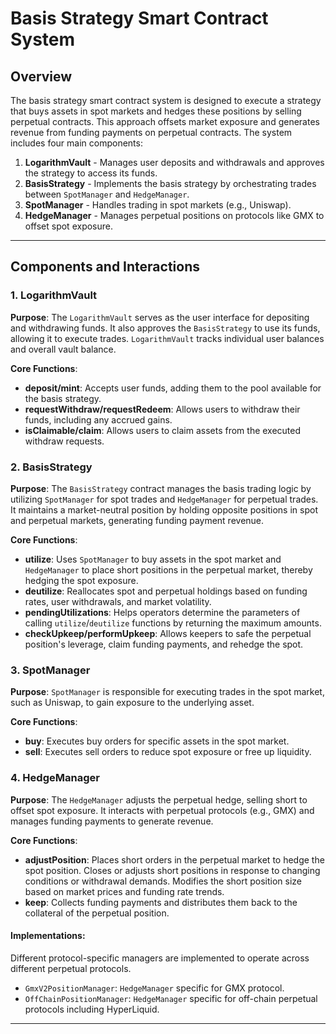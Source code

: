 
# Basis Strategy Smart Contract System

## Overview

The basis strategy smart contract system is designed to execute a strategy that buys assets in spot markets and hedges these positions by selling perpetual contracts. This approach offsets market exposure and generates revenue from funding payments on perpetual contracts. The system includes four main components:

1. **LogarithmVault** - Manages user deposits and withdrawals and approves the strategy to access its funds.
2. **BasisStrategy** - Implements the basis strategy by orchestrating trades between `SpotManager` and `HedgeManager`.
3. **SpotManager** - Handles trading in spot markets (e.g., Uniswap).
4. **HedgeManager** - Manages perpetual positions on protocols like GMX to offset spot exposure.

---

## Components and Interactions

### 1. LogarithmVault

**Purpose**: The `LogarithmVault` serves as the user interface for depositing and withdrawing funds. It also approves the `BasisStrategy` to use its funds, allowing it to execute trades. `LogarithmVault` tracks individual user balances and overall vault balance.

**Core Functions**:
- **deposit/mint**: Accepts user funds, adding them to the pool available for the basis strategy.
- **requestWithdraw/requestRedeem**: Allows users to withdraw their funds, including any accrued gains.
- **isClaimable/claim**: Allows users to claim assets from the executed withdraw requests.

### 2. BasisStrategy

**Purpose**: The `BasisStrategy` contract manages the basis trading logic by utilizing `SpotManager` for spot trades and `HedgeManager` for perpetual trades. It maintains a market-neutral position by holding opposite positions in spot and perpetual markets, generating funding payment revenue.

**Core Functions**:
- **utilize**: Uses `SpotManager` to buy assets in the spot market and `HedgeManager` to place short positions in the perpetual market, thereby hedging the spot exposure.
- **deutilize**: Reallocates spot and perpetual holdings based on funding rates, user withdrawals, and market volatility.
- **pendingUtilizations**: Helps operators determine the parameters of calling `utilize`/`deutilize` functions by returning the maximum amounts.
- **checkUpkeep/performUpkeep**: Allows keepers to safe the perpetual position's leverage, claim funding payments, and rehedge the spot.

### 3. SpotManager

**Purpose**: `SpotManager` is responsible for executing trades in the spot market, such as Uniswap, to gain exposure to the underlying asset.

**Core Functions**:
- **buy**: Executes buy orders for specific assets in the spot market.
- **sell**: Executes sell orders to reduce spot exposure or free up liquidity.

### 4. HedgeManager

**Purpose**: The `HedgeManager` adjusts the perpetual hedge, selling short to offset spot exposure. It interacts with perpetual protocols (e.g., GMX) and manages funding payments to generate revenue.

**Core Functions**:
- **adjustPosition**: Places short orders in the perpetual market to hedge the spot position. Closes or adjusts short positions in response to changing conditions or withdrawal demands. Modifies the short position size based on market prices and funding rate trends.
- **keep**: Collects funding payments and distributes them back to the collateral of the perpetual position.

#### **Implementations**:
Different protocol-specific managers are implemented to operate across different perpetual protocols.
- `GmxV2PositionManager`: `HedgeManager` specific for GMX protocol.
- `OffChainPositionManager`: `HedgeManager` specific for off-chain perpetual protocols including HyperLiquid.

---